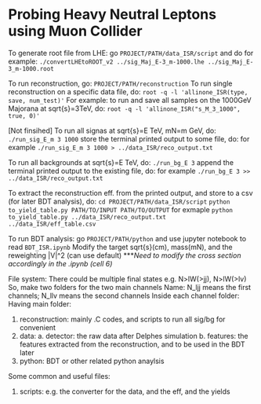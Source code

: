# Probing Heavy Neutral Leptons using Muon Collider

To generate root file from LHE:
go `PROJECT/PATH/data_ISR/script`
and do for example: `./convertLHEtoROOT_v2 ../sig_Maj_E-3_m-1000.lhe ../sig_Maj_E-3_m-1000.root`

To run reconstruction, go: `PROJECT/PATH/reconstruction`
To run single reconstruction on a specific data file, do:
`root -q -l 'allinone_ISR(type, save, num_test)'`
For example: to run and save all samples on the 1000GeV Majorana at sqrt{s}=3TeV, do:
`root -q -l 'allinone_ISR("s_M_3_1000", true, 0)'`

[Not finsihed] To run all signas at sqrt{s}=E TeV, mN=m GeV, do:
`./run_sig_E_m 3 1000`
store the terminal printed output to some file, do: for example
`./run_sig_E_m 3 1000 > ../data_ISR/reco_output.txt`

To run all backgrounds at sqrt{s}=E TeV, do:
`./run_bg_E 3`
append the terminal printed output to the existing file, do: for example
`./run_bg_E 3 >> ../data_ISR/reco_output.txt`


To extract the reconstruction eff. from the printed output, and store to a csv (for later BDT analysis), do:
`cd PROJECT/PATH/data_ISR/script`
`python to_yield_table.py PATH/TO/INPUT PATH/TO/OUTPUT`
for exmaple `python to_yield_table.py ../data_ISR/reco_output.txt ../data_ISR/eff_table.csv`


To run BDT analysis: go `PROJECT/PATH/python`
and use jupyter notebook to read `BDT_ISR.ipynb`
Modify the target sqrt{s}(cm), mass(mN), and the reweighting |V|^2 (can use default)
****Need to modify the cross section accordingly in the .ipynb (cell 6)*



File system: 
There could be multiple final states e.g. N>lW(>jj), N>lW(>lv)
So, make two folders for the two main channels 
Name: N_ljj means the first channels; N_llv means the second channels 
Inside each channel folder:
Having main folder:
1. reconstruction: mainly .C codes, and scripts to run all sig/bg for convenient
2. data:
    a. detector: the raw data after Delphes simulation 
    b. features: the features extracted from the reconstruction, and to be used in the BDT later
3. python: BDT or other related python anaylsis

Some common and useful files:
1. scripts: e.g. the converter for the data, and the eff, and the yields
